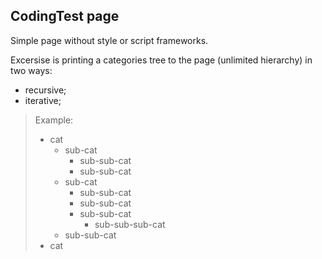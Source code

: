 ## CodingTest page

Simple page without style or script frameworks.

Excersise is printing a categories tree to the page (unlimited hierarchy) in two ways:
  - recursive;
  - iterative;  
	
> Example:
> - cat
>   - sub-cat
>     - sub-sub-cat
>     - sub-sub-cat
>   - sub-cat
>     - sub-sub-cat
>     - sub-sub-cat
>     - sub-sub-cat
>        - sub-sub-sub-cat
>    - sub-sub-cat
> - cat
